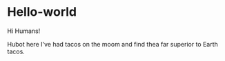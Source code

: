 # Hello-world
Hi Humans!

Hubot here
I've had tacos on the moom and find thea far superior to Earth tacos.
